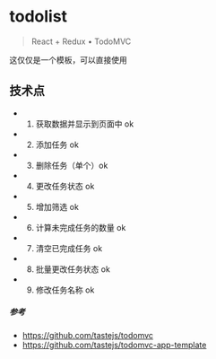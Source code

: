 # todolist

> React + Redux • TodoMVC

这仅仅是一个模板，可以直接使用

## 技术点

- 1. 获取数据并显示到页面中 ok
- 2. 添加任务 ok
- 3. 删除任务（单个）ok
- 4. 更改任务状态 ok
- 5. 增加筛选 ok
- 6. 计算未完成任务的数量 ok
- 7. 清空已完成任务 ok
- 8. 批量更改任务状态 ok
- 9. 修改任务名称 ok

##### 参考

- https://github.com/tastejs/todomvc
- https://github.com/tastejs/todomvc-app-template
